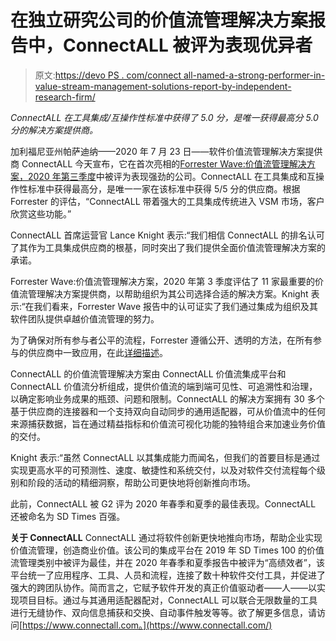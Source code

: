 # 在独立研究公司的价值流管理解决方案报告中，ConnectALL 被评为表现优异者

> 原文:[https://devo PS . com/connect all-named-a-strong-performer-in-value-stream-management-solutions-report-by-independent-research-firm/](https://devops.com/connectall-named-a-strong-performer-in-value-stream-management-solutions-report-by-independent-research-firm/)

*ConnectALL 在工具集成/互操作性标准中获得了 5.0 分，是唯一获得最高分 5.0 分的解决方案提供商。*

加利福尼亚州帕萨迪纳——2020 年 7 月 23 日——软件价值流管理解决方案提供商 ConnectALL 今天宣布，它在首次亮相的[Forrester Wave:价值流管理解决方案，2020 年第三季度](https://www.connectall.com/the-forrester-wave/)中被评为表现强劲的公司。ConnectALL 在工具集成和互操作性标准中获得最高分，是唯一一家在该标准中获得 5/5 分的供应商。根据 Forrester 的评估，“ConnectALL 带着强大的工具集成传统进入 VSM 市场，客户欣赏这些功能。”

ConnectALL 首席运营官 Lance Knight 表示:“我们相信 ConnectALL 的排名认可了其作为工具集成供应商的根基，同时突出了我们提供全面价值流管理解决方案的承诺。

Forrester Wave:价值流管理解决方案，2020 年第 3 季度评估了 11 家最重要的价值流管理解决方案提供商，以帮助组织为其公司选择合适的解决方案。Knight 表示:“在我们看来，Forrester Wave 报告中的认可证实了我们通过集成为组织及其软件团队提供卓越价值流管理的努力。

为了确保对所有参与者公平的流程，Forrester 遵循公开、透明的方法，在所有参与的供应商中一致应用，在此[详细描述](https://go.forrester.com/policies/forrester-wave-methodology/)。

ConnectALL 的价值流管理解决方案由 ConnectALL 价值流集成平台和 ConnectALL 价值流分析组成，提供价值流的端到端可见性、可追溯性和治理，以确定影响业务成果的瓶颈、问题和限制。ConnectALL 的解决方案拥有 30 多个基于供应商的连接器和一个支持双向自动同步的通用适配器，可从价值流中的任何来源捕获数据，旨在通过精益指标和价值流可视化功能的独特组合来加速业务价值的交付。

Knight 表示:“虽然 ConnectALL 以其集成能力而闻名，但我们的首要目标是通过实现更高水平的可预测性、速度、敏捷性和系统交付，以及对软件交付流程每个级别和阶段的活动的精细洞察，帮助公司更快地将创新推向市场。

此前，ConnectALL 被 G2 评为 2020 年春季和夏季的最佳表现。ConnectALL 还被命名为 SD Times 百强。

**关于 ConnectALL** ConnectALL 通过将软件创新更快地推向市场，帮助企业实现价值流管理，创造商业价值。该公司的集成平台在 2019 年 SD Times 100 的价值流管理类别中被评为最佳，并在 2020 年春季和夏季报告中被评为“高绩效者”，该平台统一了应用程序、工具、人员和流程，连接了数十种软件交付工具，并促进了强大的跨团队协作。简而言之，它赋予软件开发的真正价值驱动者——人——以实现项目目标。通过与其通用适配器配对，ConnectALL 可以联合无限数量的工具进行无缝协作、双向信息捕获和交换、自动事件触发等等。欲了解更多信息，请访问[https://www.connectall.com。](https://www.connectall.com/)